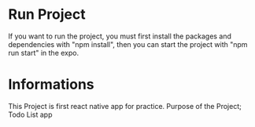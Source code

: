 # Run Project
If you want to run the project, you must first install the packages and dependencies with "npm install", then you can start the project with "npm run start" in the expo.
# Informations
This Project is first react native app for practice. Purpose of the Project; Todo List app
